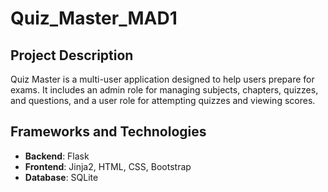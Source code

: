# Quiz_Master_MAD1
## Project Description
Quiz Master is a multi-user application designed to help users prepare for exams. It includes an admin role for managing subjects, chapters, quizzes, and questions, and a user role for attempting quizzes and viewing scores.

## Frameworks and Technologies
- **Backend**: Flask
- **Frontend**: Jinja2, HTML, CSS, Bootstrap
- **Database**: SQLite

